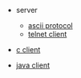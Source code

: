 * server
    * [ascii protocol](/arcus-server/ARCUS-Server-Ascii-Protocol/1.11/arcus-ascii-protocol.md)
    * [telnet client](/arcus-server/arcus-telnet-interface/1.11-(latest).md)

* [c client](/arcus-c-client/1.10/arcus-c-client-user-guide.md)
* [java client](/arcus-java-client/1.11/arcus-java-client-user-guide.md)

